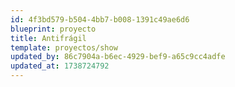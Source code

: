 ```yaml
---
id: 4f3bd579-b504-4bb7-b008-1391c49ae6d6
blueprint: proyecto
title: Antifrágil
template: proyectos/show
updated_by: 86c7904a-b6ec-4929-bef9-a65c9cc4adfe
updated_at: 1738724792
---
```

